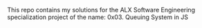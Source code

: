 This repo contains my solutions for the ALX Software Engineering specialization project of the name: 0x03. Queuing System in JS
